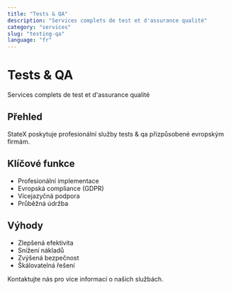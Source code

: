 ```yaml
---
title: "Tests & QA"
description: "Services complets de test et d'assurance qualité"
category: "services"
slug: "testing-qa"
language: "fr"
---
```


# Tests & QA

Services complets de test et d'assurance qualité

## Přehled

StateX poskytuje profesionální služby tests & qa přizpůsobené evropským firmám.

## Klíčové funkce

- Profesionální implementace
- Evropská compliance (GDPR)
- Vícejazyčná podpora
- Průběžná údržba

## Výhody

- Zlepšená efektivita
- Snížení nákladů
- Zvýšená bezpečnost
- Škálovatelná řešení

Kontaktujte nás pro více informací o našich službách.
